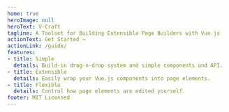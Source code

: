 ```yaml
---
home: true
heroImage: null
heroText: V-Craft
tagline: A Toolset for Building Extensible Page Builders with Vue.js
actionText: Get Started →
actionLink: /guide/
features:
- title: Simple
  details: Build-in drag-n-drop system and simple components and API.
- title: Extensible
  details: Easily wrap your Vue.js components into page elements.
- title: Flexible
  details: Control how page elements are edited yourself.
footer: MIT Licensed
---
```

